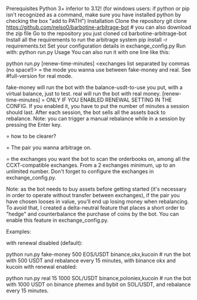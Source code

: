 Prerequisites
Python 3+ inferior to 3.12! (for windows users: if python or pip isn't recognized as a command, make sure you have installed python by checking the box "add to PATH")
Installation
Clone the repository
git clone https://github.com/nelso0/barbotine-arbitrage-bot # you can also download the zip file
Go to the repository you just cloned
cd barbotine-arbitrage-bot
Install all the requirements to run the arbitrage system
pip install -r requirements.txt
Set your configuration details in exchange_config.py
Run with:
python run.py
Usage
You can also run it with one line like this:

python run.py <mode> [renew-time-minutes] <balance-usdt-to-use> <pair> <exchanges list separated by commas (no space!)>
<mode> = the mode you wanna use between fake-money and real. See #full-version for real mode.

fake-money will run the bot with the balance-usdt-to-use you put, with a virtual balance, just to test.
real will run the bot with real money.
[renew-time-minutes] = ONLY IF YOU ENABLED RENEWAL SETTING IN THE CONFIG. If you enabled it, you have to put the number of minutes a session should last. After each session, the bot sells all the assets back to rebalance. Note: you can trigger a manual rebalance while in a session by pressing the Enter key.

<balance-usdt-to-use> = how to be clearer?

<pair> = The pair you wanna arbitrage on.

<exchanges list> = the exchanges you want the bot to scan the orderbooks on, among all the CCXT-compatible exchanges. From a 2 exchanges minimum, up to an unlimited number. Don't forget to configure the exchanges in exchange_config.py.

Note: as the bot needs to buy assets before getting started (it's necessary in order to operate without transfer between exchanges), if the pair you have chosen looses in value, you'll end up losing money when rebalancing. To avoid that, I created a delta-neutral feature that places a short order to "hedge" and counterbalance the purchase of coins by the bot. You can enable this feature in exchange_config.py.

Examples:

with renewal disabled (default):

python run.py fake-money 500 EOS/USDT binance,okx,kucoin    # run the bot with 500 USDT and rebalance every 15 minutes, with binance okx and kucoin
with renewal enabled:

python run.py real 15 1000 SOL/USDT binance,poloniex,kucoin   # run the bot with 1000 USDT on binance phemex and bybit on SOL/USDT, and rebalance every 15 minutes.
